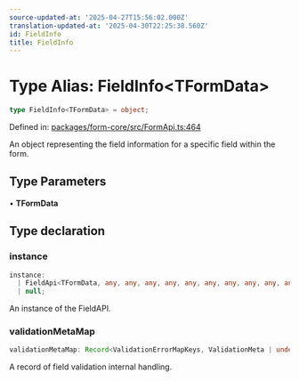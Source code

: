 ```yaml
---
source-updated-at: '2025-04-27T15:56:02.000Z'
translation-updated-at: '2025-04-30T22:25:38.560Z'
id: FieldInfo
title: FieldInfo
---
```


<!-- DO NOT EDIT: this page is autogenerated from the type comments -->

# Type Alias: FieldInfo\<TFormData\>

```ts
type FieldInfo<TFormData> = object;
```

Defined in: [packages/form-core/src/FormApi.ts:464](https://github.com/TanStack/form/blob/main/packages/form-core/src/FormApi.ts#L464)

An object representing the field information for a specific field within the form.

## Type Parameters

• **TFormData**

## Type declaration

### instance

```ts
instance: 
  | FieldApi<TFormData, any, any, any, any, any, any, any, any, any, any, any, any, any, any, any, any, any, any>
  | null;
```

An instance of the FieldAPI.

### validationMetaMap

```ts
validationMetaMap: Record<ValidationErrorMapKeys, ValidationMeta | undefined>;
```

A record of field validation internal handling.
